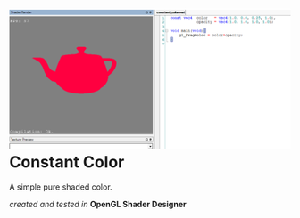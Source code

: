 ![title](constant_color_sample.png)
Constant Color
==============
A simple pure shaded color.

*created and tested in* **OpenGL Shader Designer**